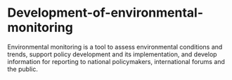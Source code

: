 # Development-of-environmental-monitoring
Environmental monitoring is a tool to assess environmental conditions and trends, support policy development and its implementation, and develop information for reporting to national policymakers, international forums and the public.
